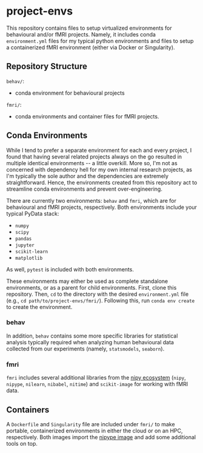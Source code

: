 # project-envs
This repository contains files to setup virtualized environments for behavioural and/or fMRI projects. Namely, it includes conda `environment.yml` files for my typical python environments and files to setup a containerized fMRI environment (either via Docker or Singularity). 

## Repository Structure

`behav/`:
- conda environment for behavioural projects

`fmri/`:
- conda environments and container files for fMRI projects. 

## Conda Environments

While I tend to prefer a separate environment for each and every project, I found that having several related projects always on the go resulted in multiple identical environments -- a little overkill. More so, I'm not as concerned with dependency hell for my own internal research projects, as I'm typically the sole author and the dependencies are extremely straightforward. Hence, the environments created from this repository act to streamline conda environments and prevent over-engineering.

There are currently two environments: `behav` and `fmri`, which are for behavioural and fMRI projects, respectively. Both environments include your typical PyData stack:
  - `numpy`
  - `scipy`
  - `pandas`
  - `jupyter`
  - `scikit-learn`
  - `matplotlib`

As well, `pytest` is included with both environments. 

These environments may either be used as complete standalone environments, or as a parent for child environments. First, clone this repository. Then, `cd` to the directory with the desired `environment.yml` file (e.g., `cd path/to/project-envs/fmri/`). Following this, run `conda env create` to create the environment. 

### behav
In addition, `behav` contains some more specific libraries for statistical analysis typically required when analyzing human behavioural data collected from our experiments (namely, `statsmodels`, `seaborn`). 

### fmri
`fmri` includes several additional libraries from the [nipy ecosystem](http://nipy.org/) (`nipy`, `nipype`, `nilearn`, `nibabel`, `nitime`) and `scikit-image` for working with fMRI data.

## Containers

A `Dockerfile` and `Singularity` file are included under `fmri/` to make portable, containerized environments in either the cloud or on an HPC, respectively. Both images import the [nipype image](https://github.com/nipy/nipype/tree/master/docker) and add some additional tools on top. 
